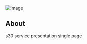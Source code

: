 ![image](https://user-images.githubusercontent.com/64749161/171078663-48ea329a-69da-4c7d-ac53-d680352f29ee.png)

## About

s30 service presentation single page
